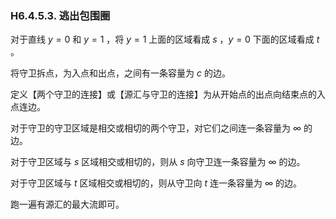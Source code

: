 ### H6.4.5.3. 逃出包围圈

对于直线 $y=0$ 和 $y=1$ ，将 $y=1$ 上面的区域看成 $s$ ，$y=0$ 下面的区域看成 $t$ 。

将守卫拆点，为入点和出点，之间有一条容量为 $c$ 的边。

定义【两个守卫的连接】或【源汇与守卫的连接】为从开始点的出点向结束点的入点连边。

对于守卫的守卫区域是相交或相切的两个守卫，对它们之间连一条容量为 $\infty$ 的边。

对于守卫区域与 $s$ 区域相交或相切的，则从 $s$ 向守卫连一条容量为 $\infty$ 的边。

对于守卫区域与 $t$ 区域相交或相切的，则从守卫向 $t$ 连一条容量为 $\infty$ 的边。

跑一遍有源汇的最大流即可。